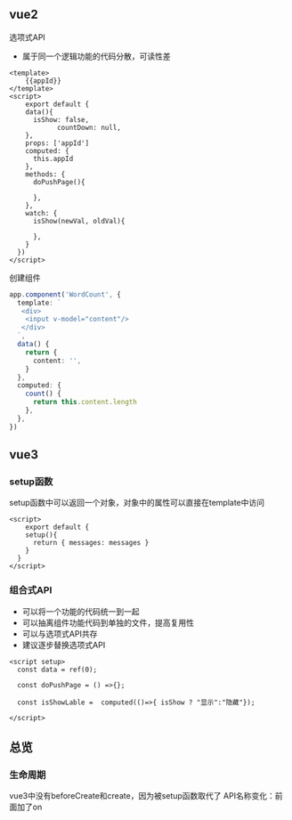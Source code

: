## vue2

选项式API

- 属于同一个逻辑功能的代码分散，可读性差

```vue
<template>
	{{appId}}
</template>
<script>
	export default {
    data(){
      isShow: false,
			countDown: null,
    },
    props: ['appId']
    computed: {
      this.appId
    },
    methods: {
      doPushPage(){
        
      },
    },
    watch: {
      isShow(newVal, oldVal){
        
      },
    }
  })
</script>
```

创建组件

```ts
app.component('WordCount', {
  template: `
   <div>
    <input v-model="content"/>
   </div>
  `,
  data() {
    return {
      content: '',
    }
  },
  computed: {
    count() {
      return this.content.length
    },
  },
})
```





## vue3

### setup函数

setup函数中可以返回一个对象，对象中的属性可以直接在template中访问

```vue
<script>
	export default {
    setup(){
      return { messages: messages }
    }
  }
</script>
```



### 组合式API 

- 可以将一个功能的代码统一到一起 
- 可以抽离组件功能代码到单独的文件，提高复用性
- 可以与选项式API共存
- 建议逐步替换选项式API

```vue
<script setup>
  const data = ref(0);
  
  const doPushPage = () =>{};
  
  const isShowLable =  computed(()=>{ isShow ? "显示":"隐藏"});
  
</script>
```



## 总览

### 生命周期

vue3中没有beforeCreate和create，因为被setup函数取代了
API名称变化：前面加了on
